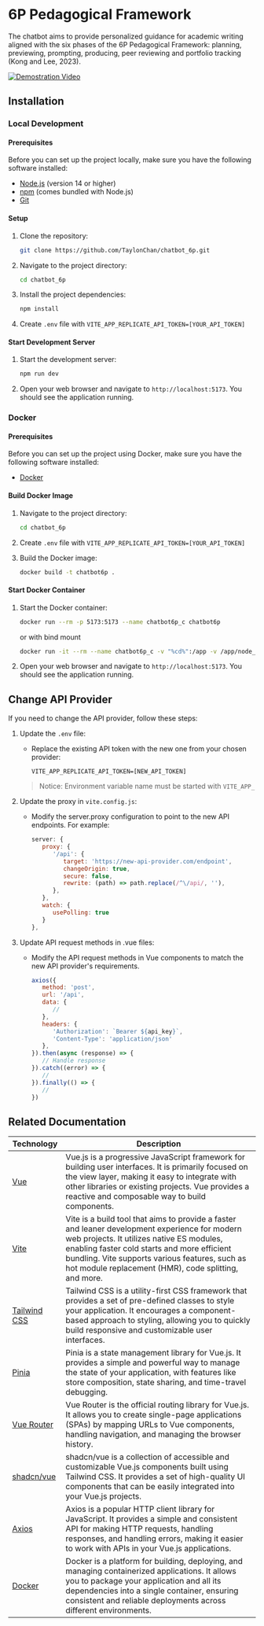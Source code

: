 # 6P Pedagogical Framework

The chatbot aims to provide personalized guidance for academic writing aligned with the six phases of the 6P Pedagogical Framework: planning, previewing, prompting, producing, peer reviewing and portfolio tracking (Kong and Lee, 2023).

[![Demostration Video](https://github.com/user-attachments/assets/0e28279c-99ec-4aa2-bd89-99d0c2b89821)](https://www.youtube.com/watch?v=ZwRgK51tsLs)

## Installation

### Local Development

#### Prerequisites

Before you can set up the project locally, make sure you have the following software installed:

- [Node.js](https://nodejs.org/) (version 14 or higher)
- [npm](https://www.npmjs.com/) (comes bundled with Node.js)
- [Git](https://git-scm.com/)

#### Setup

1. Clone the repository:

   ```bash
   git clone https://github.com/TaylonChan/chatbot_6p.git
   ```

2. Navigate to the project directory:

   ```bash
   cd chatbot_6p
   ```

3. Install the project dependencies:

   ```bash
   npm install
   ```

4. Create `.env` file with `VITE_APP_REPLICATE_API_TOKEN=[YOUR_API_TOKEN]`

#### Start Development Server

1. Start the development server:

   ```bash
   npm run dev
   ```

2. Open your web browser and navigate to `http://localhost:5173`. You should see the application running.

### Docker

#### Prerequisites

Before you can set up the project using Docker, make sure you have the following software installed:

- [Docker](https://www.docker.com/)

#### Build Docker Image

1. Navigate to the project directory:

   ```bash
   cd chatbot_6p
   ```

2. Create `.env` file with `VITE_APP_REPLICATE_API_TOKEN=[YOUR_API_TOKEN]`

3. Build the Docker image:

   ```bash
   docker build -t chatbot6p .
   ```

#### Start Docker Container

1. Start the Docker container:

   ```bash
   docker run --rm -p 5173:5173 --name chatbot6p_c chatbot6p
   ```
   or with bind mount
   ```bash
   docker run -it --rm --name chatbot6p_c -v "%cd%":/app -v /app/node_modules -p 5173:5173 chatbot6p
   ```

2. Open your web browser and navigate to `http://localhost:5173`. You should see the application running.


## Change API Provider

If you need to change the API provider, follow these steps:

1. Update the `.env` file:
   - Replace the existing API token with the new one from your chosen provider:
     ```
     VITE_APP_REPLICATE_API_TOKEN=[NEW_API_TOKEN]
     ```
   > Notice: Environment variable name must be started with `VITE_APP_`

2. Update the proxy in `vite.config.js`:
   - Modify the server.proxy configuration to point to the new API endpoints. For example:
      ```javascript
      server: {
         proxy: {
            '/api': {
               target: 'https://new-api-provider.com/endpoint',
               changeOrigin: true,
               secure: false,
               rewrite: (path) => path.replace(/^\/api/, ''),
            },
         },
         watch: {
            usePolling: true
         }
      },
     ```

3. Update API request methods in .vue files:
   - Modify the API request methods in Vue components to match the new API provider's requirements.
      ```javascript
      axios({
         method: 'post',
         url: '/api',
         data: {
            //
         },
         headers: {
            'Authorization': `Bearer ${api_key}`,
            'Content-Type': 'application/json'
         },
      }).then(async (response) => {
         // Handle response
      }).catch((error) => {
         //
      }).finally(() => {
         //
      })
      ```

## Related Documentation

| Technology | Description |
| --- | --- |
| [Vue](https://v3.vuejs.org/guide/introduction.html) | Vue.js is a progressive JavaScript framework for building user interfaces. It is primarily focused on the view layer, making it easy to integrate with other libraries or existing projects. Vue provides a reactive and composable way to build components. |
| [Vite](https://vitejs.dev/guide/) | Vite is a build tool that aims to provide a faster and leaner development experience for modern web projects. It utilizes native ES modules, enabling faster cold starts and more efficient bundling. Vite supports various features, such as hot module replacement (HMR), code splitting, and more. |
| [Tailwind CSS](https://tailwindcss.com/docs/installation) | Tailwind CSS is a utility-first CSS framework that provides a set of pre-defined classes to style your application. It encourages a component-based approach to styling, allowing you to quickly build responsive and customizable user interfaces. |
| [Pinia](https://pinia.vuejs.org/introduction.html) | Pinia is a state management library for Vue.js. It provides a simple and powerful way to manage the state of your application, with features like store composition, state sharing, and time-travel debugging. |
| [Vue Router](https://router.vuejs.org/guide/) | Vue Router is the official routing library for Vue.js. It allows you to create single-page applications (SPAs) by mapping URLs to Vue components, handling navigation, and managing the browser history. |
| [shadcn/vue](https://www.shadcn-vue.com/docs/introduction.html) | shadcn/vue is a collection of accessible and customizable Vue.js components built using Tailwind CSS. It provides a set of high-quality UI components that can be easily integrated into your Vue.js projects. |
| [Axios](https://axios-http.com/docs/intro) | Axios is a popular HTTP client library for JavaScript. It provides a simple and consistent API for making HTTP requests, handling responses, and handling errors, making it easier to work with APIs in your Vue.js applications. |
| [Docker](https://docs.docker.com/get-started/) | Docker is a platform for building, deploying, and managing containerized applications. It allows you to package your application and all its dependencies into a single container, ensuring consistent and reliable deployments across different environments. |
